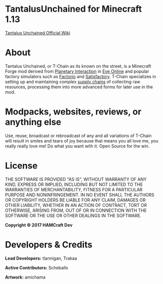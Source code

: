 # TantalusUnchained for Minecraft 1.13
[Tantalus Unchained Official Wiki](https://github.com/tlannigan/TantalusUnchained/wiki)

# About 
Tantalus Unchained, or T-Chain as its known on the street, is a Minecraft Forge mod derived from [Planetary Interaction](https://www.google.com/search?safe=active&q=eve+online+planetary+interaction) in [Eve Online](https://www.eveonline.com/) and popular factory simulators such as [Factorio](https://www.factorio.com/) and [Satisfactory](https://www.satisfactorygame.com/).
T-Chain specializes in setting up and maintaining complex [supply chains](https://hanns.io/pi/) of collecting raw resources, processing them into more advanced forms for later use in the mod.

# Modpacks, websites, reviews, or anything else
Use, reuse, broadcast or rebroadcast of any and all variations of T-Chain will result in smiles and tears of joy because that means you all love me, you really really love me! Do what you want with it. Open Source for the win.

# License
THE SOFTWARE IS PROVIDED "AS IS", WITHOUT WARRANTY OF ANY KIND, EXPRESS OR IMPLIED, INCLUDING BUT NOT LIMITED TO THE WARRANTIES OF MERCHANTABILITY, FITNESS FOR A PARTICULAR PURPOSE AND NONINFRINGEMENT. IN NO EVENT SHALL THE AUTHORS OR COPYRIGHT HOLDERS BE LIABLE FOR ANY CLAIM, DAMAGES OR OTHER LIABILITY, WHETHER IN AN ACTION OF CONTRACT, TORT OR OTHERWISE, ARISING FROM, OUT OF OR IN CONNECTION WITH THE SOFTWARE OR THE USE OR OTHER DEALINGS IN THE SOFTWARE.

**Copyright © 2017 HAMCraft Dev**

# Developers & Credits
**Lead Developers:** tlannigan, Trakaa

**Active Contributors:** Scheballs

**Artwork:** amichama
